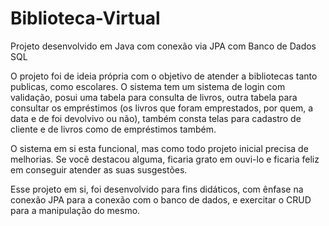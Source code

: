 # Biblioteca-Virtual
Projeto desenvolvido em Java com conexão via JPA com Banco de Dados SQL

O projeto foi de ideia própria com o objetivo de atender a bibliotecas tanto publicas, como escolares.
O sistema tem um sistema de login com validação, posui uma tabela para consulta de livros, outra tabela para consultar os empréstimos (os livros que foram emprestados, por quem, a data e de foi devolvivo ou não), também consta telas para cadastro de cliente e de livros como de empréstimos também. 

O sistema em si esta funcional, mas como todo projeto inicial precisa de melhorias. Se você destacou alguma, ficaria grato em ouvi-lo e ficaria feliz em conseguir atender as suas susgestões.

Esse projeto em si, foi desenvolvido para fins didáticos, com ênfase na conexão JPA para a conexão com o banco de dados, e exercitar o CRUD para a manipulação do mesmo.
